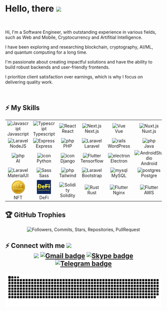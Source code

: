 # Hello, there <img src="https://media.giphy.com/media/hvRJCLFzcasrR4ia7z/giphy.gif" width="25px">

  <br />
  
  Hi, I'm a Software Engineer, with outstanding experience in various fields, such as Web and Mobile, Cryptocurrency and Artifitial Intelligence.

I have been exploring and researching blockchain, cryptography, AI/ML, and quantum computing for a long time.

I'm passionate about creating impactful solutions and have the ability to build robust backends and user-friendly frontends.

I prioritize client satisfaction over earnings, which is why I focus on delivering quality work.

<br />

## ⚡ My Skills
<table align="center">
  
<tr>
  <td align="center" width="90">
      <img src="https://techstack-generator.vercel.app/js-icon.svg" alt="Javascript" width="45" height="45" />
      <br>Javascript
  </td>
  <td align="center" width="90">
      <img src="https://techstack-generator.vercel.app/ts-icon.svg" alt="Typescript" width="45" height="45" />
      <br>Typescript
  </td>
  <td align="center" width="90">
      <img src="https://techstack-generator.vercel.app/react-icon.svg" alt="React" width="45" height="45" />
      <br>React
  </td>
  <td align="center" width="90">
      <img src="https://skillicons.dev/icons?i=nextjs" width="45" height="45" alt="Next.js" />
      <br>Next.js
  </td>
    <td align="center" width="90">
      <img src="https://skillicons.dev/icons?i=vue" width="45" height="45" alt="Vue" />
      <br>Vue
    </td>
    <td align="center" width="90">
      <img src="https://skillicons.dev/icons?i=nuxtjs" width="45" height="45" alt="Nuxt.js" />
      <br>Nuxt.js
    </td>
    <td align="center" width="90">
      <img src="https://skillicons.dev/icons?i=angular" width="45" height="45" alt="Angular" />
      <br>Angular
    </td>
    <td align="center" width="90">
      <img src="https://skillicons.dev/icons?i=threejs" width="45" height="45" alt="Three.js" />
      <br>Three.js
    </td>
  </tr>
<tr>
   <td align="center" width="90">
      <img src="https://skillicons.dev/icons?i=nodejs" width="45" height="45" alt="Laravel" />
      <br>NodeJS
    </td>
     <td align="center" width="90">
      <img src="https://skillicons.dev/icons?i=express" width="45" height="45" alt="Express" />
      <br>Express
    </td>
    <td align="center" width="90">
      <img src="https://skillicons.dev/icons?i=php" width="45" height="45" alt="php" />
      <br>PHP
    </td>
    <td align="center" width="90">
      <img src="https://skillicons.dev/icons?i=laravel" width="45" height="45" alt="Laravel" />
      <br>Laravel
    </td>
    <td align="center" width="90">
      <img src="https://skillicons.dev/icons?i=wordpress" width="45" height="45" alt="rails" />
      <br>WordPress
    </td>
     <td align="center" width="90">
      <img src="https://skillicons.dev/icons?i=java" width="45" height="45" alt="php" />
      <br>Java
    </td>
    <td align="center" width="90">
      <img src="https://skillicons.dev/icons?i=ruby" width="45" height="45" alt="Ruby" />
      <br>Ruby
    </td>
    <td align="center" width="90">
      <img src="https://skillicons.dev/icons?i=go" width="45" height="45" alt="php" />
      <br>Go
    </td>
     </tr>
  <tr>
      <td align="center" width="90">
      <img src="https://skillicons.dev/icons?i=ai" width="45" height="45" alt="php" />
      <br>AI
    </td>
        <td align="center" width="90">
      <img src="https://techstack-generator.vercel.app/python-icon.svg" alt="icon" width="45" height="45" />
      <br>Python
    </td>
        <td align="center" width="90">
      <img src="https://techstack-generator.vercel.app/django-icon.svg" alt="icon" width="45" height="45" />
      <br>Django
    </td>
    <td align="center" width="90">
      <img src="https://skillicons.dev/icons?i=tensorflow" width="45" height="45" alt="Flutter" />
      <br>Tensorflow
    </td>
    <td align="center" width="90">
      <img src="https://skillicons.dev/icons?i=electron" width="45" height="45" alt="electron" />
      <br>Electron
      </td>
      <td align="center" width="90">
      <img src="https://skillicons.dev/icons?i=androidstudio" width="45" height="45" alt="AndroidStudio" />
      <br>Android
    </td>
     <td align="center" width="90">
      <img src="https://skillicons.dev/icons?i=kotlin" width="45" height="45" alt="php" />
      <br>Kotlin
    </td>
       <td align="center" width="90">
      <img src="https://skillicons.dev/icons?i=flutter" width="45" height="45" alt="Flutter" />
      <br>Flutter
    </td>
    </tr>
    <tr>
   <td align="center" width="90">
      <img src="https://skillicons.dev/icons?i=materialui" width="45" height="45" alt="Laravel" />
      <br>MaterialUI
    </td>
     <td align="center" width="90">
      <img src="https://skillicons.dev/icons?i=sass" width="45" height="45" alt="Sass" />
      <br>Sass
    </td>
    <td align="center" width="90">
      <img src="https://skillicons.dev/icons?i=tailwind" width="45" height="45" alt="php" />
      <br>Tailwind
    </td>
    <td align="center" width="90">
      <img src="https://skillicons.dev/icons?i=bootstrap" width="45" height="45" alt="Laravel" />
      <br>Bootstrap
    </td>
     <td align="center" width="90">
      <img src="https://skillicons.dev/icons?i=mysql" width="45" height="45" alt="mysql" />
      <br>MySQL
    </td>
     <td align="center" width="90">
      <img src="https://skillicons.dev/icons?i=postgres" width="45" height="45" alt="postgres" />
      <br>Postgre
    </td>
    <td align="center" width="90">
      <img src="https://skillicons.dev/icons?i=mongodb" width="45" height="45" alt="php" />
      <br>Mongo
    </td>
    <td align="center" width="90">
      <img src="https://skillicons.dev/icons?i=graphql" width="45" height="45" alt="php" />
      <br>GraphQL
    </td>
     </tr>
     <tr>
     <td align="center" width="90">
      <img src="https://github.com/kroim/profile/blob/master/icons/icon_nft.png?raw=true" height="45" >
      <br>NFT
    </td>
    <td align="center" width="90">
      <img src="https://github.com/kroim/profile/blob/master/icons/icon_defi.png?raw=true" height="45" >
      <br>DeFi
    </td>
    <td align="center" width="90">
      <img src="https://skillicons.dev/icons?i=solidity" width="45" height="45" alt="Solidity" />
      <br>Solidity
    </td>
    <td align="center" width="90">
      <img src="https://skillicons.dev/icons?i=rust" width="45" height="45" alt="Rust" />
      <br>Rust
    </td>
    <td align="center" width="90">
      <img src="https://skillicons.dev/icons?i=nginx" width="45" height="45" alt="Flutter" />
      <br>Nginx
    </td> 
    <td align="center" width="90">
      <img src="https://skillicons.dev/icons?i=aws" width="45" height="45" alt="Flutter" />
      <br>AWS
    </td>
    <td align="center" width="90">
      <img src="https://techstack-generator.vercel.app/restapi-icon.svg" alt="icon" width="45" height="45" />
      <br>RestAPI
    </td>
    <td align="center" width="90">
      <img src="https://skillicons.dev/icons?i=fastapi" width="45" height="45" alt="Flutter" />
      <br>FastAPI
    </td>  
  </tr>
</table>
<h2></h2>

## 🏆 GitHub Trophies

<p align="center">
<img src="https://github-profile-trophy.vercel.app/?username=messiisgreat&column=-1&theme=gruvbox&title=Followers,Commits,Stars,Repositories,PullRequest,Issues,Organizations,MultiLanguage,Reviews" alt="Followers, Commits, Stars, Repositories, PullRequest">
</p>
<h2></h2>

<h2> ⚡ Connect with me <img src='https://raw.githubusercontent.com/ShahriarShafin/ShahriarShafin/main/Assets/handshake.gif' width="70px">
<div align="center">
<!-- website -->
     <a href="https://jaylee.vercel.app/" target="_blank"><img src="https://img.shields.io/badge/WEBSITE-12100E?logo=html5&color=1F2024&logoColor=white&backgroundColor=green" /></a>
    <a href="mailto:jaylee.watcher@gmail.com"><img alt="Gmail badge" src="https://img.shields.io/badge/Gmail-E34133?logo=gmail&logoColor=white"></a>
    <a href="https://join.skype.com/invite/sHHeNHnZmDQD"><img alt="Skype badge" src="https://img.shields.io/badge/-Skype-EC8B00?logo=Skype&logoColor=white">
    </a>
    <a href="https://t.me/Max460691"><img alt="Telegram badge" src="https://img.shields.io/badge/-Telegram-0077B5?logo=Telegram&logoColor=white"></a>   
</div>
</h2>


<img src="https://github.com/Platane/snk/raw/output/github-contribution-grid-snake.svg" alt="e" style="max-width: 100%;">



